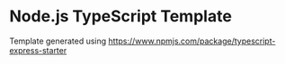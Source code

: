 # Node.js TypeScript Template
Template generated using https://www.npmjs.com/package/typescript-express-starter
